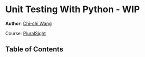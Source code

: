 # Unit Testing With Python - WIP
**Author**: [Chi-chi Wang](https://github.com/chichiwang)

Course: [PluralSight](https://app.pluralsight.com/library/courses/unit-testing-python/table-of-contents)

## Table of Contents

